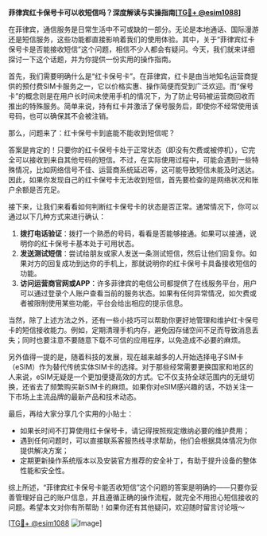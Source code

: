 **菲律宾红卡保号卡可以收短信吗？深度解读与实操指南[[TG💪+ @esim1088](https://t.me/s/esim1088)]**

在菲律宾，通信服务是日常生活中不可或缺的一部分。无论是本地通话、国际漫游还是短信服务，这些功能都直接影响着我们的使用体验。其中，关于“菲律宾红卡保号卡是否能接收短信”这个问题，相信不少人都会有疑问。今天，我们就来详细探讨一下这个话题，并为你提供一份实用的操作指南。

首先，我们需要明确什么是“红卡保号卡”。在菲律宾，红卡是由当地知名运营商提供的预付费SIM卡服务之一，它以价格实惠、操作简便而受到广泛欢迎。而“保号卡”的概念则是在用户长时间未使用手机的情况下，为了防止号码被运营商回收而推出的特殊服务。简单来说，持有红卡并激活了保号服务后，即使你不经常使用该号码，也可以确保其不会被注销。

那么，问题来了：红卡保号卡到底能不能收到短信呢？

答案是肯定的！只要你的红卡保号卡处于正常状态（即没有欠费或被停机），它完全可以接收到来自其他号码的短信。不过，在实际使用过程中，可能会遇到一些特殊情况，比如网络信号不佳、运营商系统延迟等，这可能导致短信未能及时送达。因此，如果你发现自己的红卡保号卡无法收到短信，首先要检查的是网络状况和账户余额是否充足。

接下来，让我们来看看如何判断红卡保号卡的状态是否正常。通常情况下，你可以通过以下几种方式来进行确认：

1. **拨打电话验证**：拨打一个熟悉的号码，看看是否能够接通。如果可以接通，说明你的红卡保号卡基本处于可用状态。
2. **发送测试短信**：尝试给朋友或家人发送一条测试短信，然后让他们回复你。如果对方的回复成功到达你的手机上，那就说明你的红卡保号卡具备接收短信的功能。
3. **访问运营商官网或APP**：许多菲律宾的电信公司都提供了在线服务平台，用户可以通过登录个人账户查看当前的服务状态。如果有任何异常情况，如欠费或者被限制使用某些功能，平台会给出相应的提示信息。

当然，除了上述方法之外，还有一些小技巧可以帮助你更好地管理和维护红卡保号卡的短信接收能力。例如，定期清理手机内存，避免因存储空间不足而导致消息丢失；同时也要注意不要随意下载不可信的应用程序，以免造成不必要的麻烦。

另外值得一提的是，随着科技的发展，现在越来越多的人开始选择电子SIM卡（eSIM）作为替代传统实体SIM卡的选择。对于那些经常需要更换国家和地区的人来说，eSIM无疑是一个更加便捷高效的方式。它不仅支持全球范围内的无缝切换，还省去了频繁购买新SIM卡的麻烦。如果你对eSIM感兴趣的话，不妨关注一下市场上主流品牌的最新产品和技术动态。

最后，再给大家分享几个实用的小贴士：
- 如果长时间不打算使用红卡保号卡，请记得按照规定缴纳必要的维护费用；
- 遇到任何问题时，可以直接联系客服热线寻求帮助，他们会根据具体情况为你提供解决方案；
- 定期更新操作系统版本以及安装官方推荐的安全补丁，有助于提升设备的整体性能和安全性。

综上所述，“菲律宾红卡保号卡能否收短信”这个问题的答案是明确的——只要你妥善管理好自己的账户信息，并且遵循正确的操作流程，就完全不用担心短信接收的问题。希望本文对你有所帮助！如果你还有其他疑问，欢迎随时留言讨论哦～

[[TG💪+ @esim1088](https://t.me/s/esim1088) ![Image](https://i.postimg.cc/4NQfJmqS/Snipaste-2025-05-13-00-14-12.png)]